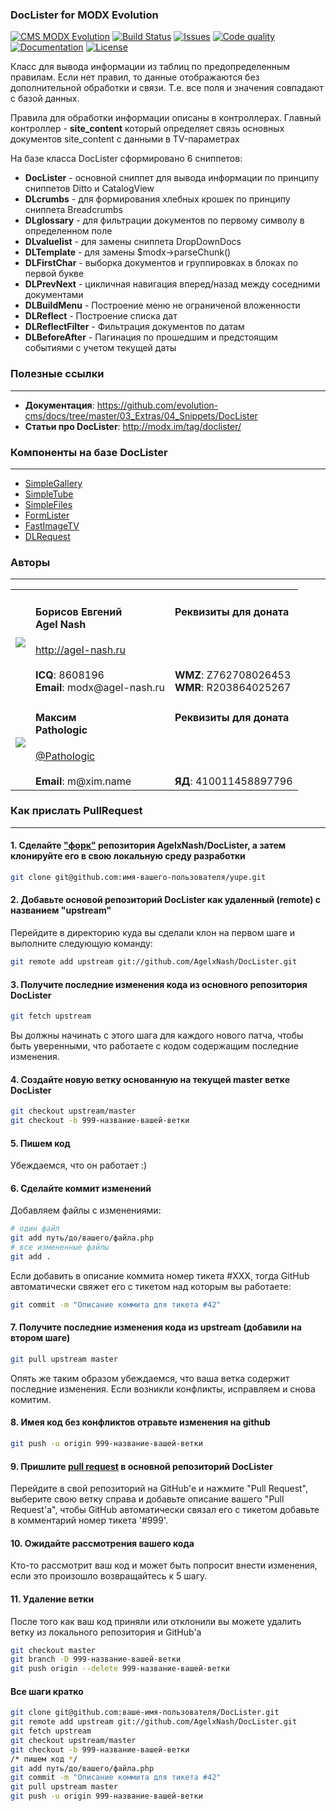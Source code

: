 ### DocLister for MODX Evolution
[![CMS MODX Evolution](https://img.shields.io/badge/CMS-MODX%20Evolution-brightgreen.svg)](https://github.com/modxcms/evolution) [![Build Status](https://img.shields.io/travis/AgelxNash/DocLister/master.svg?maxAge=2592000)](https://travis-ci.org/AgelxNash/DocLister) [![Issues](https://img.shields.io/github/issues-closed-raw/AgelxNash/DocLister.svg?maxAge=2592000)](https://github.com/AgelxNash/DocLister/issues) [![Code quality](https://img.shields.io/scrutinizer/g/AgelxNash/DocLister.svg?maxAge=2592000)](https://scrutinizer-ci.com/g/AgelxNash/DocLister/) [![Documentation](https://img.shields.io/badge/Documentation-processed-orange.svg)](https://github.com/evolution-cms/docs/tree/master/03_Extras/04_Snippets/DocLister) [![License](https://img.shields.io/github/license/AgelxNash/DocLister.svg?maxAge=2592000)](https://github.com/AgelxNash/DocLister/blob/master/license.txt)

Класс для вывода информации из таблиц по предопределенным правилам.
Если нет правил, то данные отображаются без дополнительной обработки и связи. Т.е. все поля и значения совпадают с базой данных.

Правила для обработки информации описаны в контроллерах.
Главный контроллер - **site_content** который определяет связь основных документов site_content с данными в TV-параметрах

На базе класса DocLister сформировано 6 сниппетов:
* **DocLister** - основной сниппет для вывода информации по принципу сниппетов Ditto и CatalogView
* **DLcrumbs** - для формирования хлебных крошек по принципу сниппета Breadcrumbs
* **DLglossary** - для фильтрации документов по первому символу в определенном поле
* **DLvaluelist** - для замены сниппета DropDownDocs
* **DLTemplate** - для замены $modx->parseChunk()
* **DLFirstChar** - выборка документов и группировках в блоках по первой букве
* **DLPrevNext** - цикличная навигация вперед/назад между соседними документами
* **DLBuildMenu** - Построение меню не ограниченой вложенности
* **DLReflect** - Построение списка дат
* **DLReflectFilter** - Фильтрация документов по датам
* **DLBeforeAfter** - Пагинация по прошедшим и предстоящим событиями с учетом текущей даты

### Полезные ссылки
---------
* **Документация**: https://github.com/evolution-cms/docs/tree/master/03_Extras/04_Snippets/DocLister
* **Статьи про DocLister**: http://modx.im/tag/doclister/

### Компоненты на базе DocLister
---------
* [SimpleGallery](https://github.com/Pathologic/SimpleGallery)
* [SimpleTube](https://github.com/Pathologic/SimpleTube)
* [SimpleFiles](https://github.com/Pathologic/SimpleFiles)
* [FormLister](https://github.com/Pathologic/FormLister)
* [FastImageTV](https://github.com/Pathologic/FastImageTV)
* [DLRequest](https://github.com/Pathologic/DLRequest)

### Авторы
---------
<table>
  <tr>
    <td valign="center" align="center"><img src="http://www.gravatar.com/avatar/bf12d44182c98288015f65c9861903aa?s=180"></td>
	<td valign="top">
		<h4>Борисов Евгений
			<br />
			Agel Nash
		</h4>
		<a href="http://agel-nash.ru">http://agel-nash.ru</a><br />
		<br />
		<strong>ICQ</strong>: 8608196<br />
		<strong>Email</strong>: modx@agel-nash.ru
	</td>
	<td valign="top">
		<h4>Реквизиты для доната<br /><br /></h4>
		<br /><br />
		<strong>WMZ</strong>: Z762708026453<br />
		<strong>WMR</strong>: R203864025267<br />
	</td>
  </tr>
  <tr>
    <td valign="center" align="center"><img src="http://www.gravatar.com/avatar/b91e37b9ae5b4869b4508e8a5326200a?s=160"></td>
	<td valign="top">
		<h4>Максим
			<br />
			Pathologic
		</h4>
		<a href="https://github.com/Pathologic">@Pathologic</a><br />
		<br />
		<strong>Email</strong>: m@xim.name
	</td>
	<td valign="top">
		<h4>Реквизиты для доната<br /><br /></h4>
		<br /><br />
		<strong>ЯД</strong>: 410011458897796<br />
	</td>
  </tr>
</table>

### Как прислать PullRequest
---------
#### 1. Сделайте ["форк"](http://help.github.com/fork-a-repo/) репозитория AgelxNash/DocLister, а затем клонируйте его в свою локальную среду разработки
```bash
git clone git@github.com:имя-вашего-пользователя/yupe.git
```

#### 2. Добавьте основой репозиторий DocLister как удаленный (remote) с названием "upstream"
Перейдите в директорию куда вы сделали клон на первом шаге и выполните следующую команду:
```bash
git remote add upstream git://github.com/AgelxNash/DocLister.git
```

#### 3. Получите последние изменения кода из основного репозитория DocLister
```bash
git fetch upstream
```
Вы должны начинать с этого шага для каждого нового патча, чтобы быть уверенными, что работаете с кодом содержащим последние изменения.

#### 4. Создайте новую ветку основанную на текущей master ветке DocLister
```bash
git checkout upstream/master
git checkout -b 999-название-вашей-ветки
```

#### 5. Пишем код
Убеждаемся, что он работает :)

#### 6. Cделайте коммит изменений
Добавляем файлы c изменениями:
```bash
# один файл
git add путь/до/вашего/файла.php
# все измененные файлы
git add .
```
Если добавить в описание коммита номер тикета #XXX, тогда GitHub автоматически свяжет его с тикетом над которым вы работаете:
```bash
git commit -m "Описание коммита для тикета #42"
```

#### 7. Получите последние изменения кода из upstream (добавили на втором шаге)
```bash
git pull upstream master
```
Опять же таким образом убеждаемся, что ваша ветка содержит последние изменения. Если возникли конфликты, исправляем и снова комитим.

#### 8. Имея код без конфликтов отравьте изменения на github
```bash
git push -u origin 999-название-вашей-ветки
```

#### 9. Пришлите [pull request](http://help.github.com/send-pull-requests/) в основной репозиторий DocLister
Перейдите в свой репозиторий на GitHub'e и нажмите "Pull Request", выберите свою ветку справа и добавьте описание вашего "Pull Request'a", чтобы GitHub автоматически связал его с тикетом добавьте в комментарий номер тикета '#999'.

#### 10. Ожидайте рассмотрения вашего кода
Кто-то рассмотрит ваш код и может быть попросит внести изменения, если это произошло возвращайтесь к 5 шагу.

#### 11. Удаление ветки
После того как ваш код приняли или отклонили вы можете удалить ветку из локального репозитория и GitHub'a
```bash
git checkout master
git branch -D 999-название-вашей-ветки
git push origin --delete 999-название-вашей-ветки
```

#### Все шаги кратко
```bash
git clone git@github.com:ваше-имя-пользователя/DocLister.git
git remote add upstream git://github.com/AgelxNash/DocLister.git
git fetch upstream
git checkout upstream/master
git checkout -b 999-название-вашей-ветки
/* пишем код */
git add путь/до/вашего/файла.php
git commit -m "Описание коммита для тикета #42"
git pull upstream master
git push -u origin 999-название-вашей-ветки
```